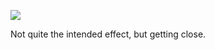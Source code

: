 ![](https://db-feed.s3.amazonaws.com/legacy/close-1530476123229.gif)

Not quite the intended effect, but getting close.
